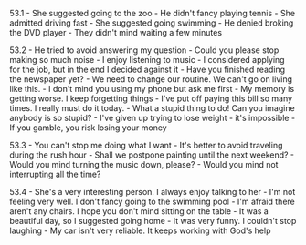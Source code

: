 53.1
    - She suggested going to the zoo
    - He didn't fancy playing tennis
    - She admitted driving fast
    - She suggested going swimming
    - He denied broking the DVD player
    - They didn't mind waiting a few minutes

53.2
    - He tried to avoid answering my question
    - Could you please stop making so much noise
    - I enjoy listening to music
    - I considered applying for the job, but in the end I decided against it
    - Have you finished reading the newspaper yet?
    - We need to change our routine. We can't go on living like this.
    - I don't mind you using my phone but ask me first
    - My memory is getting worse. I keep forgetting things
    - I've put off paying this bill so many times. I really must do it today.
    - What a stupid thing to do! Can you imagine anybody is so stupid?
    - I've given up trying to lose weight - it's impossible
    - If you gamble, you risk losing your money

53.3
    - You can't stop me doing what I want
    - It's better to avoid traveling during the rush hour
    - Shall we postpone painting until the next weekend?
    - Would you mind turning the music down, please?
    - Would you mind not interrupting all the time?

53.4
    - She's a very interesting person. I always enjoy talking to her
    - I'm not feeling very well. I don't fancy going to the swimming pool
    - I'm afraid there aren't any chairs. I hope you don't mind sitting on the table
    - It was a beautiful day, so I suggested going home
    - It was very funny. I couldn't stop laughing
    - My car isn't very reliable. It keeps working with God's help
